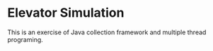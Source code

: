 # Elevator Simulation

This is an exercise of Java collection framework and multiple thread programing.
